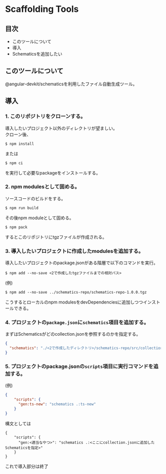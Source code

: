 # Scaffolding Tools

## 目次
- このツールについて
- 導入
- Schematicsを追加したい

## このツールについて
@angular-devkit/schematicsを利用したファイル自動生成ツール。

## 導入
### 1. このリポジトリをクローンする。
導入したいプロジェクト以外のディレクトリが望ましい。<br>
クローン後、
```shell script
$ npm install
```
または
```shell script
$ npm ci
```
を実行して必要なpackageをインストールする。

### 2. npm modulesとして固める。
ソースコードのビルドをする。
```shell script
$ npm run build
```
その後npm moduleとして固める。
```shell script
$ npm pack
```
するとこのリポジトリにtgzファイルが作成される。

### 3. 導入したいプロジェクトに作成したmodulesを追加する。
導入したいプロジェクトのpackage.jsonがある階層で以下のコマンドを実行。
```shell script
$ npm add --no-save <2で作成したtgzファイルまでの相対パス>
```
(例)
```shell script
$ npm add --no-save ../schematics-repo/schematics-repo-1.0.0.tgz
```
こうするとローカルのnpm modulesをdevDependenciesに追加しつつインストールできる。

### 4. プロジェクトの`package.json`に`schematics`項目を追加する。
まずはSchematicsがどのcollection.jsonを参照するのかを指定する。
```json
{
  "schematics": "./<2で作成したディレクトリ>/schematics-repo/src/collection.json"
}
```

### 5. プロジェクトのpackage.jsonの`scripts`項目に実行コマンドを追加する。
(例)
```json
{
    "scripts": {
      "gen:ts-new": "schematics .:ts-new"
    }
}
```
構文としては
```shell script
{
    "scripts": {
      "gen:<適当なやつ>": "schematics .:<ここにcollection.jsonに追加したSchematicsを指定>"
    }
}
```

これで導入部分は終了
